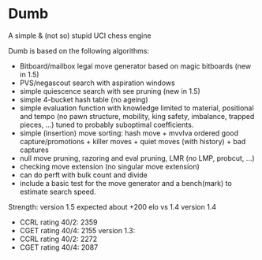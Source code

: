 # Dumb
A simple &amp; (not so) stupid UCI chess engine

Dumb is based on the following algorithms:

 - Bitboard/mailbox legal move generator based on magic bitboards (new in 1.5)
 - PVS/negascout search with aspiration windows
 - simple quiescence search with see pruning (new in 1.5)
 - simple 4-bucket hash table (no ageing)
 - simple evaluation function with knowledge limited to material, positional and tempo (no pawn structure, mobility, king safety, imbalance, trapped pieces, ...) tuned to probably suboptimal coefficients.
 - simple (insertion) move sorting: hash move + mvvlva ordered good capture/promotions + killer moves + quiet moves (with history) + bad captures
 - null move pruning, razoring and eval pruning, LMR (no LMP, probcut, ...)
 - checking move extension (no singular move extension)
 - can do perft with bulk count and divide
 - include a basic test for the move generator and a bench(mark) to estimate search speed.

Strength:
version 1.5
 expected about +200 elo vs 1.4
version 1.4
 - CCRL rating 40/2: 2359
 - CGET rating 40/4: 2155
version 1.3:
 - CCRL rating 40/2: 2272
 - CGET rating 40/4: 2087
 
